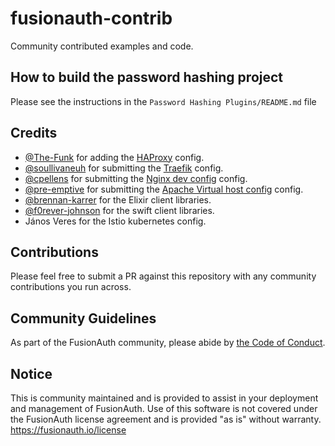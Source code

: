 # fusionauth-contrib

Community contributed examples and code.

## How to build the password hashing project

Please see the instructions in the `Password Hashing Plugins/README.md` file

## Credits

* [@The-Funk](https://github.com/The-Funk) for adding the [HAProxy](http://www.haproxy.org/) config.
* [@soullivaneuh](https://github.com/soullivaneuh) for submitting the [Traefik](https://containo.us/traefik/) config.
* [@cpellens](https://github.com/cpellens) for submitting the [Nginx dev config](https://www.nginx.com/) config.
* [@pre-emptive](https://github.com/pre-emptive) for submitting the [Apache Virtual host config](https://httpd.apache.org/) config.
* [@brennan-karrer](https://github.com/brennan-karrer) for the Elixir client libraries.
* [@f0rever-johnson](https://github.com/f0rever-johnson) for the swift client libraries.
* János Veres for the Istio kubernetes config.

## Contributions

Please feel free to submit a PR against this repository with any community contributions you run across.

## Community Guidelines

As part of the FusionAuth community, please abide by [the Code of Conduct](https://fusionauth.io/community/forum/topic/1000/code-of-conduct).

## Notice

This is community maintained and is provided to assist in your deployment and management of FusionAuth. Use of this software is not covered under the FusionAuth license agreement and is provided "as is" without warranty. https://fusionauth.io/license